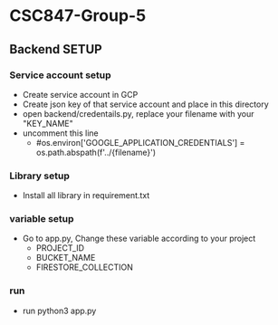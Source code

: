 # CSC847-Group-5

## Backend SETUP

### Service account setup
- Create service account in GCP 
- Create json key of that service account and place in this directory
- open backend/credentails.py, replace your filename with your "KEY_NAME"
- uncomment this line
    - #os.environ['GOOGLE_APPLICATION_CREDENTIALS'] = os.path.abspath(f'../{filename}')

### Library setup
- Install all library in requirement.txt

### variable setup
- Go to app.py, Change these variable according to your project
    - PROJECT_ID
    - BUCKET_NAME
    - FIRESTORE_COLLECTION

### run
- run python3 app.py
